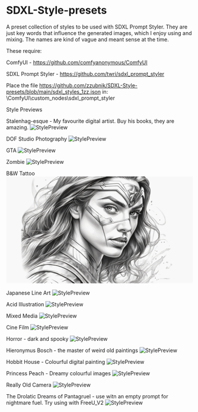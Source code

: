 # SDXL-Style-presets
A preset collection of styles to be used with SDXL Prompt Styler. They are just key words that influence the generated images, which I enjoy using and mixing. The names are kind of vague and meant sense at the time.

These require:

ComfyUI - https://github.com/comfyanonymous/ComfyUI

SDXL Prompt Styler - https://github.com/twri/sdxl_prompt_styler

Place the file https://github.com/zzubnik/SDXL-Style-presets/blob/main/sdxl_styles_1zz.json in: \ComfyUI\custom_nodes\sdxl_prompt_styler

Style Previews

Stalenhag-esque - My favourite digital artist. Buy his books, they are amazing.
![StylePreview](https://github.com/zzubnik/SDXL-Style-presets/blob/main/Images/zz_Stalenhagesque.png)


DOF Studio Photography
![StylePreview](https://github.com/zzubnik/SDXL-Style-presets/blob/main/Images/zz_DOFStudioPhotography.png)


GTA
![StylePreview](https://github.com/zzubnik/SDXL-Style-presets/blob/main/Images/zz_GTA.png)


Zombie
![StylePreview](https://github.com/zzubnik/SDXL-Style-presets/blob/main/Images/zz_Zombie_.png)


B&W Tattoo
![StylePreview](https://github.com/zzubnik/SDXL-Style-presets/blob/main/Images/zz_B%26W_Tattoo_.png)


Japanese Line Art
![StylePreview](https://github.com/zzubnik/SDXL-Style-presets/blob/main/Images/zz_JapaneseLineArt_.png)


Acid Illustration
![StylePreview](https://github.com/zzubnik/SDXL-Style-presets/blob/main/Images/zz_Acid_Illustration_.png)


Mixed Media
![StylePreview](https://github.com/zzubnik/SDXL-Style-presets/blob/main/Images/zz_MixedMedia_.png)


Cine Film
![StylePreview](https://github.com/zzubnik/SDXL-Style-presets/blob/main/Images/zz_Cinefilm_.png)


Horror - dark and spooky
![StylePreview](https://github.com/zzubnik/SDXL-Style-presets/blob/main/Images/zz_Horror_.png)


Hieronymus Bosch - the master of weird old paintings
![StylePreview](https://github.com/zzubnik/SDXL-Style-presets/blob/main/Images/HieronymusBosch.png)


Hobbit House - Colourful digital painting
![StylePreview](https://github.com/zzubnik/SDXL-Style-presets/blob/main/Images/zz_HobbitHouse.png)


Princess Peach - Dreamy colourful images
![StylePreview](https://github.com/zzubnik/SDXL-Style-presets/blob/main/Images/zz_PrincessPeach_.png)


Really Old Camera
![StylePreview](https://github.com/zzubnik/SDXL-Style-presets/blob/main/Images/zz_ReallyOldCamera_.png)


The Drolatic Dreams of Pantagruel - use witn an empty prompt for nightmare fuel. Try using with FreeU_V2
![StylePreview](https://github.com/zzubnik/SDXL-Style-presets/blob/main/Images/zz_TheDrolaticDreamsofPantagruel.png)
